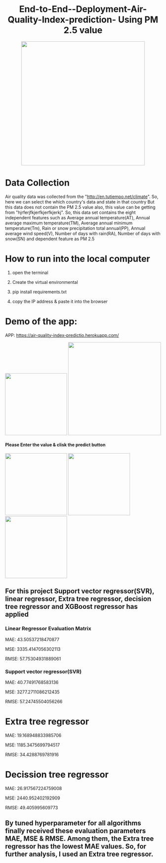<h1 align="center"> End-to-End--Deployment-Air-Quality-Index-prediction- Using PM 2.5 value</h1>

<p align="center">
  <img width="400" src="https://user-images.githubusercontent.com/74568334/120612282-55761b80-c455-11eb-8b68-2afa01a0017e.jpg">
</p>

 # Data Collection
Air quality data was collected from the  "http://en.tutiempo.net/climate". So, here we can select the which country's data and state in that country But this data does not contain the PM 2.5 value also, this value can be getting from "hjrferjfkjerfkjerfkjerkj". So, this data set contains the eight independent features such as Average annual temperature(AT), Annual average maximum temperature(TM), Average annual minimum temperature(Tm), Rain or snow precipitation total annual(PP), Annual average wind speed(V), Number of days with rain(RA), Number of days with snow(SN) and dependent feature as PM 2.5
 
 # How to run into the local computer
 1. open the terminal
 
 2. Create the virtual environmental
 
 3. pip install requirements.txt
 
 4. copy the IP address & paste it into the browser
 # Demo of the app: 
 APP: https://air-quality-index-predictio.herokuapp.com/
 
 <img src="https://openclipart.org/image/2400px/svg_to_png/28580/kablam-Number-Animals-1.png" width="200"/> <img src="https://openclipart.org/download/71101/two.svg" width="300"/>
 
 #### Please Enter the value & clisk the predict button
 <p float="left">
  <img src="https://user-images.githubusercontent.com/74568334/120625928-709b5800-c462-11eb-8745-e847bf5cb661.png" width="200" />
  <img src="https://user-images.githubusercontent.com/74568334/120625936-71cc8500-c462-11eb-908e-4be22049962e.png" width="200" /> 
  <img src="https://user-images.githubusercontent.com/74568334/120625922-6e38fe00-c462-11eb-96b4-431352a5ed91.png" width="200" />
</p>


 
## For this project Support vector regressor(SVR), linear regressor, Extra tree regressor, decision tree regressor  and XGBoost regressor has  applied 
### Linear Regressor Evaluation Matrix

MAE: 43.50537218470877

MSE: 3335.4147056302113

RMSE: 57.75304931889061

### Support vector regressor(SVR)
MAE: 40.77491768583136

MSE: 3277.2711086212435

RMSE: 57.24745504056266

# Extra tree regressor

MAE: 19.168948833985706

MSE: 1185.3475699794517

RMSE: 34.4288769781916

# Decission tree regressor 

MAE: 26.917567224759008

MSE: 2440.952402192909

RMSE: 49.405995609773

## By tuned hyperparameter for all algorithms finally received these evaluation parameters MAE, MSE & RMSE. Among them, the Extra tree regressor has the lowest MAE values. So, for further analysis, I used an Extra tree regressor.
